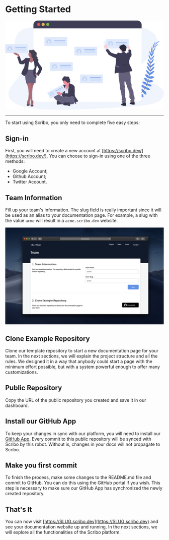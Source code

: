 # Getting Started

![Getting Started](../assets/tutorial/getting-started.svg)

<hr />

To start using Scribo, you only need to complete five easy steps:

## Sign-in

First, you will need to create a new account at [https://scribo.dev/](https://scribo.dev/). You can choose to sign-in using one of the three methods:

- Google Account;
- Github Account;
- Twitter Account.

## Team Information

Fill up your team's information. The slug field is really important since it will be used as an alias to your documentation page. For example, a slug with the value `acme` will result in a `acme.scribo.dev` website.

![Team Information](../assets/tutorial/team.png)


## Clone Example Repository

Clone our template repository to start a new documentation page for your team. In the next sections, we will explain the project structure and all the rules. We designed it in a way that anybody could start a page with the minimum effort possible, but with a system powerful enough to offer many customizations.


## Public Repository

Copy the URL of the public repository you created and save it in our dashboard.

## Install our GitHub App

To keep your changes in sync with our platform, you will need to install our [GitHub App](https://github.com/apps/scribo-robot). Every commit to this public repository will be synced with Scribo by this robot. Without is, changes in your docs will not propagate to Scribo.

## Make you first commit

To finish the process, make some changes to the README.md file and commit to GitHub. You can do this using the GitHub portal if you wish. This step is necessary to make sure our GitHub App has synchronized the newly created repository.

## That's It

You can now visit [https://SLUG.scribo.dev](https://SLUG.scribo.dev) and see your documentation website up and running. In the next sections, we will explore all the functionalities of the Scribo platform.

